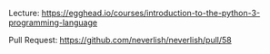 Lecture: https://egghead.io/courses/introduction-to-the-python-3-programming-language

Pull Request: https://github.com/neverlish/neverlish/pull/58
